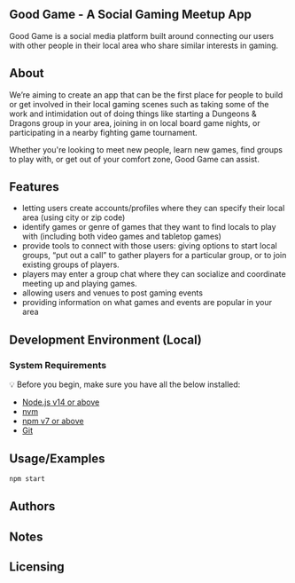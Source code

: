 
## Good Game - A Social Gaming Meetup App

Good Game is a social media platform built around connecting our users with other people in their local area who share similar interests in gaming.
## About   
We’re aiming to create an app that can be the first place for people to build or get involved in their local gaming scenes such as taking some of the work and intimidation out of doing things like starting a Dungeons & 
Dragons group in your area, joining in on local board game nights, or participating in a nearby fighting game tournament. 

Whether you're looking to meet new people, learn new games, find groups to play with, or get out of your comfort zone, Good Game can assist. 

## Features
* letting users create accounts/profiles where they can specify their local area (using city or zip code)
* identify games or genre of games that they want to find locals to play with (including both video games and tabletop games)
* provide tools to connect with those users: giving options to start local groups, “put out a call” to gather players for a particular group, or to join existing groups of players.
* players may enter a group chat where they can socialize and coordinate meeting up and playing games.
* allowing users and venues to post gaming events
* providing information on what games and events are popular in your area

 
## Development Environment (Local)
### System Requirements
💡 Before you begin, make sure you have all the below installed:
* [Node.js v14 or above](https://nodejs.org/en/download/)
* [nvm](https://github.com/coreybutler/nvm-windows/releases)
* [npm v7 or above](https://github.blog/2020-10-13-presenting-v7-0-0-of-the-npm-cli/)
* [Git](https://git-scm.com/book/en/v2/Getting-Started-Installing-Git/)


## Usage/Examples
```bash
npm start
```

## Authors

## Notes

## Licensing
